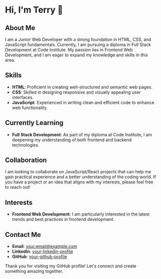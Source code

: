 # Hi, I'm Terry 👋

## About Me
I am a Junior Web Developer with a strong foundation in HTML, CSS, and JavaScript fundamentals. Currently, I am pursuing a diploma in Full Stack Development at Code Institute. My passion lies in Frontend Web Development, and I am eager to expand my knowledge and skills in this area.

## Skills
- **HTML**: Proficient in creating well-structured and semantic web pages.
- **CSS**: Skilled in designing responsive and visually appealing user interfaces.
- **JavaScript**: Experienced in writing clean and efficient code to enhance web functionality.

## Currently Learning
- **Full Stack Development**: As part of my diploma at Code Institute, I am deepening my understanding of both frontend and backend technologies.

## Collaboration
I am looking to collaborate on JavaScript/React projects that can help me gain practical experience and a better understanding of the coding world. If you have a project or an idea that aligns with my interests, please feel free to reach out!

## Interests
- **Frontend Web Development**: I am particularly interested in the latest trends and best practices in frontend development.

## Contact Me
- **Email**: [your.email@example.com](mailto:your.email@example.com)
- **LinkedIn**: [your-linkedin-profile](https://www.linkedin.com/in/your-linkedin-profile)
- **GitHub**: [your-github-profile](https://github.com/your-github-profile)

Thank you for visiting my GitHub profile! Let's connect and create something amazing together.
